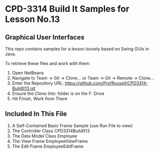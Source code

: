 # CPD-3314 Build It Samples for Lesson No.13
## Graphical User Interfaces

This repo contains samples for a lesson loosely based on Swing GUIs in Java.

To retrieve these files and work with them:

1. Open NetBeans
2. Navigate to Team -> Git -> Clone... or Team -> Git -> Remote -> Clone...
3. Enter the Repository URL: https://github.com/ProfRussell/CPD3314-BuildIt13.git
4. Ensure the *Clone Into:* folder is on the F: Drive
5. Hit Finish, Work from There

## Included In This File

1. A Self-Contained Basic Frame Sample (use Run File to view)
2. The Controller Class CPD3314BuildIt13
3. The Data Model Class Employee
4. The View Frame EmployeeViewFrame
5. The Edit Frame EmployeeEditFrame
